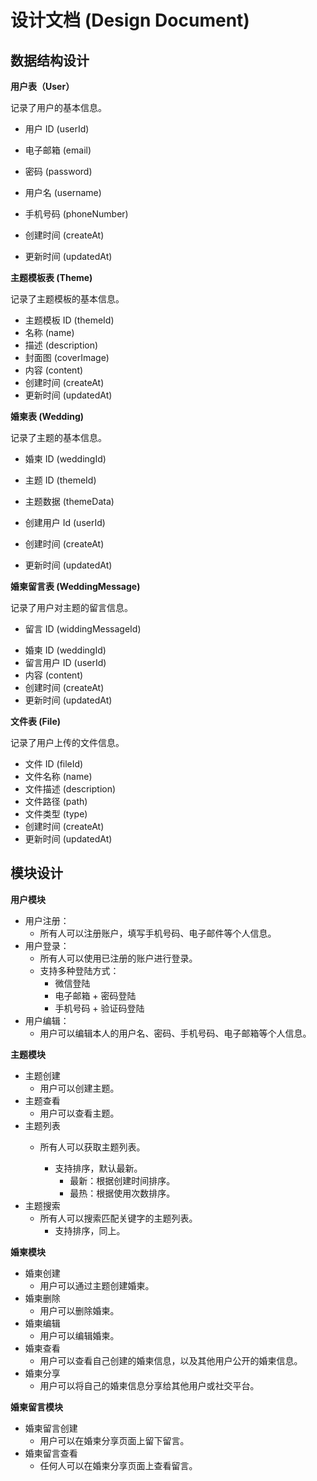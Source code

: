 # 设计文档 (Design Document)

## 数据结构设计

**用户表（User）**

记录了用户的基本信息。

- 用户 ID (userId)
- 电子邮箱 (email)
- 密码 (password)
- 用户名 (username)
- 手机号码 (phoneNumber)

- 创建时间 (createAt)
- 更新时间 (updatedAt)



**主题模板表 (Theme)**

记录了主题模板的基本信息。

* 主题模板 ID (themeId)
* 名称 (name)
* 描述 (description)
* 封面图 (coverImage)
* 内容 (content)
* 创建时间 (createAt)
* 更新时间 (updatedAt)



**婚柬表 (Wedding)**

记录了主题的基本信息。

* 婚柬 ID (weddingId)
* 主题 ID (themeId)
* 主题数据 (themeData)
* 创建用户 Id (userId)

* 创建时间 (createAt)
* 更新时间 (updatedAt)



**婚柬留言表 (WeddingMessage)**

记录了用户对主题的留言信息。

* 留言 ID (widdingMessageId)
- 婚柬 ID (weddingId)
- 留言用户 ID (userId)
- 内容 (content)
- 创建时间 (createAt)
- 更新时间 (updatedAt)



**文件表 (File)**

记录了用户上传的文件信息。

* 文件 ID (fileId)
* 文件名称 (name)
* 文件描述 (description)
* 文件路径 (path)
* 文件类型 (type)
* 创建时间 (createAt)
* 更新时间 (updatedAt)



## 模块设计

**用户模块**

- 用户注册：
  - 所有人可以注册账户，填写手机号码、电子邮件等个人信息。
- 用户登录：
  - 所有人可以使用已注册的账户进行登录。
  - 支持多种登陆方式：
    - 微信登陆
    - 电子邮箱 + 密码登陆
    - 手机号码 + 验证码登陆
- 用户编辑：
  - 用户可以编辑本人的用户名、密码、手机号码、电子邮箱等个人信息。



**主题模块**

* 主题创建
  * 用户可以创建主题。
* 主题查看
  * 用户可以查看主题。
* 主题列表
  * 所有人可以获取主题列表。
  
    * 支持排序，默认最新。
      * 最新：根据创建时间排序。
      * 最热：根据使用次数排序。
* 主题搜索
  * 所有人可以搜索匹配关键字的主题列表。
    * 支持排序，同上。



**婚柬模块**

* 婚柬创建
  * 用户可以通过主题创建婚柬。
* 婚柬删除
  * 用户可以删除婚柬。
* 婚柬编辑
  * 用户可以编辑婚柬。
* 婚柬查看
  * 用户可以查看自己创建的婚柬信息，以及其他用户公开的婚柬信息。
* 婚柬分享
  * 用户可以将自己的婚柬信息分享给其他用户或社交平台。



**婚柬留言模块**

- 婚柬留言创建
  - 用户可以在婚柬分享页面上留下留言。
- 婚柬留言查看
  - 任何人可以在婚柬分享页面上查看留言。

